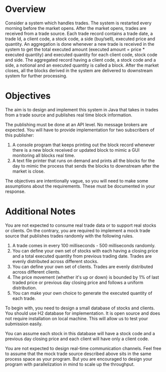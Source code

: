 # Overview

Consider a system which handles trades. The system is restarted every morning before the market opens. After the market opens, trades are received from a trade source. Each trade record contains a trade date, a trade Id, a client code, a stock code, a side (buy/sell), executed price and quantity. An aggregation is done whenever a new trade is received in the system to get the total executed amount (executed amount = price * executed quantity) and executed quantity for each client code, stock code and side. The aggregated record having a client code, a stock code and a side, a notional and an executed quantity is called a block. After the market closes, all the blocks derived in the system are delivered to downstream system for further processing.

# Objectives

The aim is to design and implement this system in Java that takes in trades from a trade source and publishes real time block information. 

The publishing must be done at an API level. No message brokers are expected. You will have to provide implementation for two subscribers of this publisher:

1. A console program that keeps printing out the block record whenever there is a new block received or updated block to mimic a GUI monitoring all blocks real time.
2. A text file printer that runs on demand and prints all the blocks for the day to mimic the process that sends the blocks to downstream after the market is close.

The objectives are intentionally vague, so you will need to make some assumptions about the requirements. These must be documented in your response.

# Additional Notes

You are not expected to consume real trade data or to support real stocks or clients. On the contrary, you are required to implement a mock trade source that publishes trades randomly with the following rules.

1.	A trade comes in every 100 milliseconds - 500 milliseconds randomly.
2.	You can define your own set of stocks with each having a closing price and a total executed quantity from previous trading date. Trades are evenly distributed across different stocks. 
3.	You can define your own set of clients. Trades are evenly distributed across different clients. 
4.	The price movement (whether it's up or down) is bounded by 1% of last traded price or previous day closing price and follows a uniform distribution.
5.	You can make your own choice to generate the executed quantity of each trade.

To begin with, you need to design a small database of stocks and clients. You should use H2 database for implementation. It is open source and does not require installation on local machine. This will allow us to test your submission easily.

You can assume each stock in this database will have a stock code and a previous day closing price and each client will have only a client code.

You are not expected to design real-time communication channels. Feel free to assume that the mock trade source described above sits in the same process space as your program. But you are encouraged to design your program with parallelization in mind to scale up the throughput.

